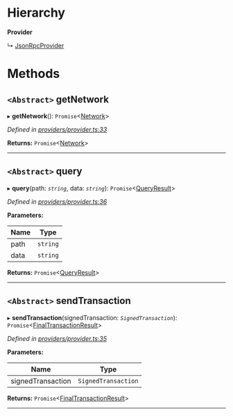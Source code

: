 

# Hierarchy

**Provider**

↳  [JsonRpcProvider](_providers_json_rpc_provider_.jsonrpcprovider.md)

# Methods

<a id="getnetwork"></a>

## `<Abstract>` getNetwork

▸ **getNetwork**(): `Promise`<[Network](../modules/_utils_network_.md#network)>

*Defined in [providers/provider.ts:33](https://github.com/nearprotocol/nearlib/blob/70d6520/src.ts/providers/provider.ts#L33)*

**Returns:** `Promise`<[Network](../modules/_utils_network_.md#network)>

___
<a id="query"></a>

## `<Abstract>` query

▸ **query**(path: *`string`*, data: *`string`*): `Promise`<[QueryResult](../modules/_providers_provider_.md#queryresult)>

*Defined in [providers/provider.ts:36](https://github.com/nearprotocol/nearlib/blob/70d6520/src.ts/providers/provider.ts#L36)*

**Parameters:**

| Name | Type |
| ------ | ------ |
| path | `string` |
| data | `string` |

**Returns:** `Promise`<[QueryResult](../modules/_providers_provider_.md#queryresult)>

___
<a id="sendtransaction"></a>

## `<Abstract>` sendTransaction

▸ **sendTransaction**(signedTransaction: *`SignedTransaction`*): `Promise`<[FinalTransactionResult](../modules/_providers_provider_.md#finaltransactionresult)>

*Defined in [providers/provider.ts:35](https://github.com/nearprotocol/nearlib/blob/70d6520/src.ts/providers/provider.ts#L35)*

**Parameters:**

| Name | Type |
| ------ | ------ |
| signedTransaction | `SignedTransaction` |

**Returns:** `Promise`<[FinalTransactionResult](../modules/_providers_provider_.md#finaltransactionresult)>

___

